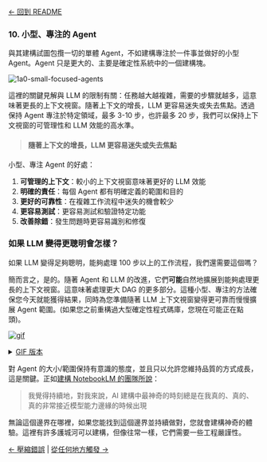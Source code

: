 [← 回到 README](https://github.com/circleghost/12-factor-agents/blob/main/README.md)

### 10. 小型、專注的 Agent

與其建構試圖包攬一切的單體 Agent，不如建構專注於一件事並做好的小型 Agent。Agent 只是更大的、主要是確定性系統中的一個建構塊。

![1a0-small-focused-agents](https://github.com/circleghost/12-factor-agents/blob/main/img/1a0-small-focused-agents.png)

這裡的關鍵見解與 LLM 的限制有關：任務越大越複雜，需要的步驟就越多，這意味著更長的上下文視窗。隨著上下文的增長，LLM 更容易迷失或失去焦點。透過保持 Agent 專注於特定領域，最多 3-10 步，也許最多 20 步，我們可以保持上下文視窗的可管理性和 LLM 效能的高水準。

> #### 隨著上下文的增長，LLM 更容易迷失或失去焦點

小型、專注 Agent 的好處：

1. **可管理的上下文**：較小的上下文視窗意味著更好的 LLM 效能
2. **明確的責任**：每個 Agent 都有明確定義的範圍和目的
3. **更好的可靠性**：在複雜工作流程中迷失的機會較少
4. **更容易測試**：更容易測試和驗證特定功能
5. **改善除錯**：發生問題時更容易識別和修復

### 如果 LLM 變得更聰明會怎樣？

如果 LLM 變得足夠聰明，能夠處理 100 步以上的工作流程，我們還需要這個嗎？

簡而言之，是的。隨著 Agent 和 LLM 的改進，它們**可能**自然地擴展到能夠處理更長的上下文視窗。這意味著處理更大 DAG 的更多部分。這種小型、專注的方法確保您今天就能獲得結果，同時為您準備隨著 LLM 上下文視窗變得更可靠而慢慢擴展 Agent 範圍。(如果您之前重構過大型確定性程式碼庫，您現在可能正在點頭)。

[![gif](https://github.com/circleghost/12-factor-agents/blob/main/img/1a5-agent-scope-grow.gif)](https://github.com/user-attachments/assets/0cd3f52c-046e-4d5e-bab4-57657157c82f
)

<details>
<summary><a href="https://github.com/circleghost/12-factor-agents/blob/main/img/1a5-agent-scope-grow.gif">GIF 版本</a></summary>
![gif](https://github.com/circleghost/12-factor-agents/blob/main/img/1a5-agent-scope-grow.gif)
</details>

對 Agent 的大小/範圍保持有意識的態度，並且只以允許您維持品質的方式成長，這是關鍵。正如[建構 NotebookLM 的團隊所說](https://open.substack.com/pub/swyx/p/notebooklm?selection=08e1187c-cfee-4c63-93c9-71216640a5f8&utm_campaign=post-share-selection&utm_medium=web)：

> 我覺得持續地，對我來說，AI 建構中最神奇的時刻總是在我真的、真的、真的非常接近模型能力邊緣的時候出現

無論這個邊界在哪裡，如果您能找到這個邊界並持續做對，您就會建構神奇的體驗。這裡有許多護城河可以建構，但像往常一樣，它們需要一些工程嚴謹性。

[← 壓縮錯誤](https://github.com/circleghost/12-factor-agents/blob/main/content/factor-09-compact-errors.md) | [從任何地方觸發 →](https://github.com/circleghost/12-factor-agents/blob/main/content/factor-11-trigger-from-anywhere.md)
